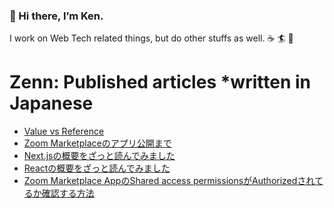 ### 👋 Hi there, I’m Ken.

I work on Web Tech related things, but do other stuffs as well. ☕️ 🏄 🌱

# Zenn: Published articles *written in Japanese
<!-- BLOG-POST-LIST:START -->
- [Value vs Reference](https://zenn.dev/kentarofurukawa/articles/b7d1a71aeba1de)
- [Zoom Marketplaceのアプリ公開まで](https://zenn.dev/kentarofurukawa/articles/220a3f2fbe5b5b)
- [Next.jsの概要をざっと読んでみました](https://zenn.dev/kentarofurukawa/articles/4d497a44c77f56)
- [Reactの概要をざっと読んでみました](https://zenn.dev/kentarofurukawa/articles/9d8206a8f967f7)
- [Zoom Marketplace AppのShared access permissionsがAuthorizedされてるか確認する方法](https://zenn.dev/kentarofurukawa/articles/ea4acd12fe4c67)
<!-- BLOG-POST-LIST:END -->
